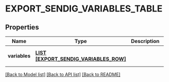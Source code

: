 # EXPORT_SENDIG_VARIABLES_TABLE

## Properties
Name | Type | Description | Notes
------------ | ------------- | ------------- | -------------
**variables** | [**LIST [EXPORT_SENDIG_VARIABLES_ROW]**](ExportSendigVariablesRow.md) |  | [optional] [default to null]

[[Back to Model list]](../README.md#documentation-for-models) [[Back to API list]](../README.md#documentation-for-api-endpoints) [[Back to README]](../README.md)


